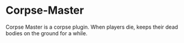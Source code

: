 # Corpse-Master
Corpse Master is a corpse plugin. When players die, keeps their dead bodies on the ground for a while.
